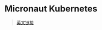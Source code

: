 # Micronaut Kubernetes

> [英文链接](https://micronaut-projects.github.io/micronaut-kubernetes/latest/guide/#introduction)

